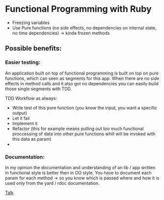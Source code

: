 # Functional Programming with Ruby

- Freezing variables
- Use Pure functions (no side effects, no dependencies on internal state, no time dependencies) -> kinda frozen methods

## Possible benefits:

### Easier testing:

An application built on top of functional programming is built on top on pure functions, which can seen as segments for this app.
When there are no side effects in method calls and it also got no dependencies you can easily build those single segments with TDD.

TDD Workflow as always:
- Write test of this pure function (you know the input, you want a specific output)
- Let it fail
- Implement it
- Refactor (this for example means pulling out too much functional proccessing of data into other pure functions whill will be invoked with this data as param)
-
### Documentation:

In my opinion the documentation and understanding of an lib / app written in functional style is better then in OO style.
You have to document each param for each method -> so you know which is passed where and how it is used only from the yard / rdoc documentation.

[Talk](https://www.youtube.com/watch?v=5ZjwEPupybw)
